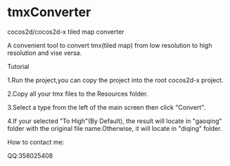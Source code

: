 tmxConverter
============
cocos2d/cocos2d-x tiled map converter

A convenient tool to convert tmx(tiled map) from low resolution to high resolution and vise versa.

Tutorial

1.Run the project,you can copy the project into the root cocos2d-x project.

2.Copy all your tmx files to the Resources folder.

3.Select a type from the left of the main screen then click "Convert".

4.If your selected "To High"(By Default), the result will locate in "gaoqing" folder with the original file name.Otherwise, it will locate in "diqing" folder.

How to contact me:

QQ:358025408